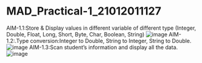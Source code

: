 # MAD_Practical-1_21012011127
AIM-1.1:Store & Display values in different variable of different type (Integer, Double, Float, Long, Short, Byte, Char, Boolean, String)
![image](https://github.com/P-21710/MAD_Practical-1_21012011127/assets/98374171/93dc21d1-4978-4d7d-8240-885d792a749d)
AIM-1.2:.Type conversion:Integer to Double, String to Integer, String to Double.
![image](https://github.com/P-21710/MAD_Practical-1_21012011127/assets/98374171/d69cc206-8b14-49a1-9089-6365cd0d8eac)
AIM-1.3:Scan student’s information and display all the data.
![image](https://github.com/P-21710/MAD_Practical-1_21012011127/assets/98374171/bc3cf35e-2153-46af-8862-ebd98a737a9c)



